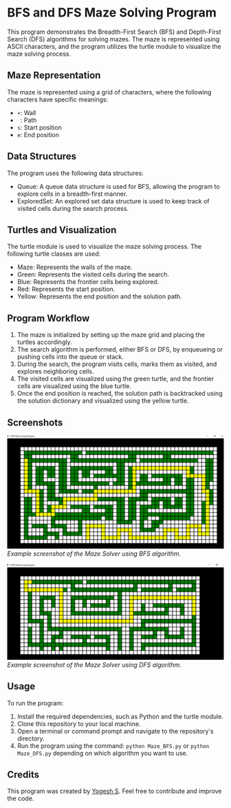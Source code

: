 # BFS and DFS Maze Solving Program

This program demonstrates the Breadth-First Search (BFS) and Depth-First Search (DFS) algorithms for solving mazes. The maze is represented using ASCII characters, and the program utilizes the turtle module to visualize the maze solving process.

## Maze Representation

The maze is represented using a grid of characters, where the following characters have specific meanings:

- `+`: Wall
- ` `: Path
- `s`: Start position
- `e`: End position

## Data Structures

The program uses the following data structures:

- Queue: A queue data structure is used for BFS, allowing the program to explore cells in a breadth-first manner.
- ExploredSet: An explored set data structure is used to keep track of visited cells during the search process.

## Turtles and Visualization

The turtle module is used to visualize the maze solving process. The following turtle classes are used:

- Maze: Represents the walls of the maze.
- Green: Represents the visited cells during the search.
- Blue: Represents the frontier cells being explored.
- Red: Represents the start position.
- Yellow: Represents the end position and the solution path.

## Program Workflow

1. The maze is initialized by setting up the maze grid and placing the turtles accordingly.
2. The search algorithm is performed, either BFS or DFS, by enqueueing or pushing cells into the queue or stack.
3. During the search, the program visits cells, marks them as visited, and explores neighboring cells.
4. The visited cells are visualized using the green turtle, and the frontier cells are visualized using the blue turtle.
5. Once the end position is reached, the solution path is backtracked using the solution dictionary and visualized using the yellow turtle.

## Screenshots

![Maze Solver BFS](img/maze_solver_bfs.png)
*Example screenshot of the Maze Solver using BFS algorithm.*

![Maze Solver DFS](img/maze_solver_dfs.png)
*Example screenshot of the Maze Solver using DFS algorithm.*

## Usage

To run the program:

1. Install the required dependencies, such as Python and the turtle module.
2. Clone this repository to your local machine.
3. Open a terminal or command prompt and navigate to the repository's directory.
4. Run the program using the command: `python Maze_BFS.py` or `python Maze_DFS.py` depending on which algorithm you want to use.

## Credits

This program was created by [Yogesh S](https://github.com/yogeshselvarajan). Feel free to contribute and improve the code.

